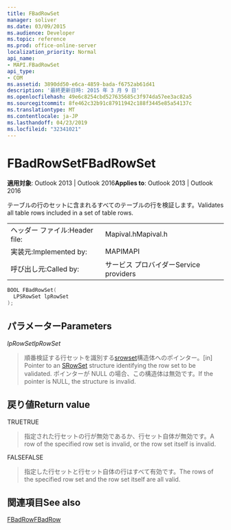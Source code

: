 ```yaml
---
title: FBadRowSet
manager: soliver
ms.date: 03/09/2015
ms.audience: Developer
ms.topic: reference
ms.prod: office-online-server
localization_priority: Normal
api_name:
- MAPI.FBadRowSet
api_type:
- COM
ms.assetid: 3890dd50-e6ca-4859-bada-f6752ab61d41
description: '最終更新日時: 2015 年 3 月 9 日'
ms.openlocfilehash: 49e6c8254cbd527635685c3f974da57ee3ac82a5
ms.sourcegitcommit: 8fe462c32b91c87911942c188f3445e85a54137c
ms.translationtype: MT
ms.contentlocale: ja-JP
ms.lasthandoff: 04/23/2019
ms.locfileid: "32341021"
---
```

# <a name="fbadrowset"></a><span data-ttu-id="90ade-103">FBadRowSet</span><span class="sxs-lookup"><span data-stu-id="90ade-103">FBadRowSet</span></span>

  
  
<span data-ttu-id="90ade-104">**適用対象**: Outlook 2013 | Outlook 2016</span><span class="sxs-lookup"><span data-stu-id="90ade-104">**Applies to**: Outlook 2013 | Outlook 2016</span></span> 
  
<span data-ttu-id="90ade-105">テーブルの行のセットに含まれるすべてのテーブルの行を検証します。</span><span class="sxs-lookup"><span data-stu-id="90ade-105">Validates all table rows included in a set of table rows.</span></span>
  
|||
|:-----|:-----|
|<span data-ttu-id="90ade-106">ヘッダー ファイル:</span><span class="sxs-lookup"><span data-stu-id="90ade-106">Header file:</span></span>  <br/> |<span data-ttu-id="90ade-107">Mapival.h</span><span class="sxs-lookup"><span data-stu-id="90ade-107">Mapival.h</span></span>  <br/> |
|<span data-ttu-id="90ade-108">実装元:</span><span class="sxs-lookup"><span data-stu-id="90ade-108">Implemented by:</span></span>  <br/> |<span data-ttu-id="90ade-109">MAPI</span><span class="sxs-lookup"><span data-stu-id="90ade-109">MAPI</span></span>  <br/> |
|<span data-ttu-id="90ade-110">呼び出し元:</span><span class="sxs-lookup"><span data-stu-id="90ade-110">Called by:</span></span>  <br/> |<span data-ttu-id="90ade-111">サービス プロバイダー</span><span class="sxs-lookup"><span data-stu-id="90ade-111">Service providers</span></span>  <br/> |
   
```cpp
BOOL FBadRowSet(
  LPSRowSet lpRowSet
);
```

## <a name="parameters"></a><span data-ttu-id="90ade-112">パラメーター</span><span class="sxs-lookup"><span data-stu-id="90ade-112">Parameters</span></span>

 <span data-ttu-id="90ade-113">_lpRowSet_</span><span class="sxs-lookup"><span data-stu-id="90ade-113">_lpRowSet_</span></span>
  
> <span data-ttu-id="90ade-114">順番検証する行セットを識別する[srowset](srowset.md)構造体へのポインター。</span><span class="sxs-lookup"><span data-stu-id="90ade-114">[in] Pointer to an [SRowSet](srowset.md) structure identifying the row set to be validated.</span></span> <span data-ttu-id="90ade-115">ポインターが NULL の場合、この構造体は無効です。</span><span class="sxs-lookup"><span data-stu-id="90ade-115">If the pointer is NULL, the structure is invalid.</span></span> 
    
## <a name="return-value"></a><span data-ttu-id="90ade-116">戻り値</span><span class="sxs-lookup"><span data-stu-id="90ade-116">Return value</span></span>

<span data-ttu-id="90ade-117">TRUE</span><span class="sxs-lookup"><span data-stu-id="90ade-117">TRUE</span></span> 
  
> <span data-ttu-id="90ade-118">指定された行セットの行が無効であるか、行セット自体が無効です。</span><span class="sxs-lookup"><span data-stu-id="90ade-118">A row of the specified row set is invalid, or the row set itself is invalid.</span></span> 
    
<span data-ttu-id="90ade-119">FALSE</span><span class="sxs-lookup"><span data-stu-id="90ade-119">FALSE</span></span> 
  
> <span data-ttu-id="90ade-120">指定した行セットと行セット自体の行はすべて有効です。</span><span class="sxs-lookup"><span data-stu-id="90ade-120">The rows of the specified row set and the row set itself are all valid.</span></span>
    
## <a name="see-also"></a><span data-ttu-id="90ade-121">関連項目</span><span class="sxs-lookup"><span data-stu-id="90ade-121">See also</span></span>



[<span data-ttu-id="90ade-122">FBadRow</span><span class="sxs-lookup"><span data-stu-id="90ade-122">FBadRow</span></span>](fbadrow.md)

